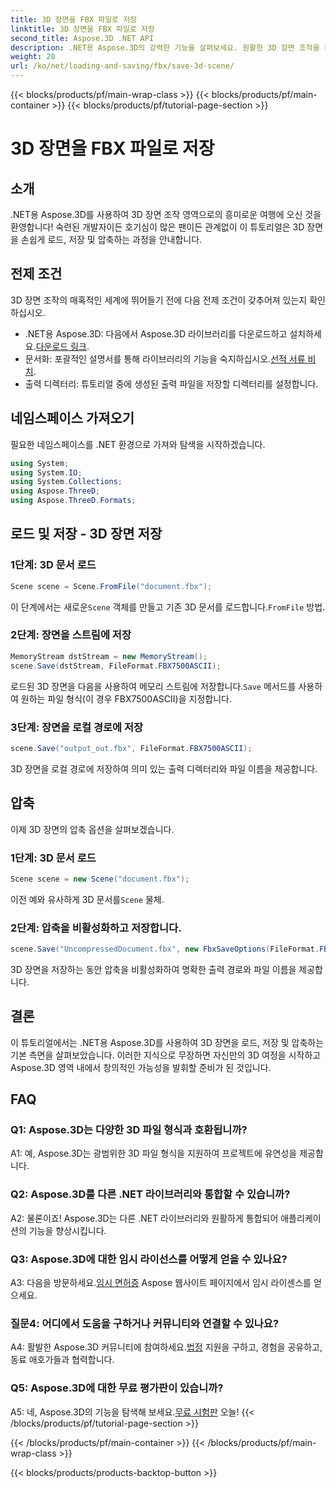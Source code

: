 ```yaml
---
title: 3D 장면을 FBX 파일로 저장
linktitle: 3D 장면을 FBX 파일로 저장
second_title: Aspose.3D .NET API
description: .NET용 Aspose.3D의 강력한 기능을 살펴보세요. 원활한 3D 장면 조작을 위한 다목적 라이브러리입니다. 쉽게 로드하고, 저장하고, 압축하세요.
weight: 20
url: /ko/net/loading-and-saving/fbx/save-3d-scene/
---
```


{{< blocks/products/pf/main-wrap-class >}}
{{< blocks/products/pf/main-container >}}
{{< blocks/products/pf/tutorial-page-section >}}

# 3D 장면을 FBX 파일로 저장

## 소개

.NET용 Aspose.3D를 사용하여 3D 장면 조작 영역으로의 흥미로운 여행에 오신 것을 환영합니다! 숙련된 개발자이든 호기심이 많은 팬이든 관계없이 이 튜토리얼은 3D 장면을 손쉽게 로드, 저장 및 압축하는 과정을 안내합니다.

## 전제 조건

3D 장면 조작의 매혹적인 세계에 뛰어들기 전에 다음 전제 조건이 갖추어져 있는지 확인하십시오.

-  .NET용 Aspose.3D: 다음에서 Aspose.3D 라이브러리를 다운로드하고 설치하세요.[다운로드 링크](https://releases.aspose.com/3d/net/).
-  문서화: 포괄적인 설명서를 통해 라이브러리의 기능을 숙지하십시오.[선적 서류 비치](https://reference.aspose.com/3d/net/).
- 출력 디렉터리: 튜토리얼 중에 생성된 출력 파일을 저장할 디렉터리를 설정합니다.

## 네임스페이스 가져오기

필요한 네임스페이스를 .NET 환경으로 가져와 탐색을 시작하겠습니다.

```csharp
using System;
using System.IO;
using System.Collections;
using Aspose.ThreeD;
using Aspose.ThreeD.Formats;
```

## 로드 및 저장 - 3D 장면 저장

### 1단계: 3D 문서 로드

```csharp
Scene scene = Scene.FromFile("document.fbx");
```

 이 단계에서는 새로운`Scene` 객체를 만들고 기존 3D 문서를 로드합니다.`FromFile` 방법.

### 2단계: 장면을 스트림에 저장

```csharp
MemoryStream dstStream = new MemoryStream();
scene.Save(dstStream, FileFormat.FBX7500ASCII);
```

 로드된 3D 장면을 다음을 사용하여 메모리 스트림에 저장합니다.`Save` 메서드를 사용하여 원하는 파일 형식(이 경우 FBX7500ASCII)을 지정합니다.


### 3단계: 장면을 로컬 경로에 저장

```csharp
scene.Save("output_out.fbx", FileFormat.FBX7500ASCII);
```

3D 장면을 로컬 경로에 저장하여 의미 있는 출력 디렉터리와 파일 이름을 제공합니다.

## 압축

이제 3D 장면의 압축 옵션을 살펴보겠습니다.

### 1단계: 3D 문서 로드

```csharp
Scene scene = new Scene("document.fbx");
```

 이전 예와 유사하게 3D 문서를`Scene` 물체.

### 2단계: 압축을 비활성화하고 저장합니다.

```csharp
scene.Save("UncompressedDocument.fbx", new FbxSaveOptions(FileFormat.FBX7500ASCII) { EnableCompression = false });
```

3D 장면을 저장하는 동안 압축을 비활성화하여 명확한 출력 경로와 파일 이름을 제공합니다.

## 결론

이 튜토리얼에서는 .NET용 Aspose.3D를 사용하여 3D 장면을 로드, 저장 및 압축하는 기본 측면을 살펴보았습니다. 이러한 지식으로 무장하면 자신만의 3D 여정을 시작하고 Aspose.3D 영역 내에서 창의적인 가능성을 발휘할 준비가 된 것입니다.

## FAQ

### Q1: Aspose.3D는 다양한 3D 파일 형식과 호환됩니까?

A1: 예, Aspose.3D는 광범위한 3D 파일 형식을 지원하여 프로젝트에 유연성을 제공합니다.

### Q2: Aspose.3D를 다른 .NET 라이브러리와 통합할 수 있습니까?

A2: 물론이죠! Aspose.3D는 다른 .NET 라이브러리와 원활하게 통합되어 애플리케이션의 기능을 향상시킵니다.

### Q3: Aspose.3D에 대한 임시 라이선스를 어떻게 얻을 수 있나요?

 A3: 다음을 방문하세요.[임시 면허증](https://purchase.aspose.com/temporary-license/) Aspose 웹사이트 페이지에서 임시 라이센스를 얻으세요.

### 질문4: 어디에서 도움을 구하거나 커뮤니티와 연결할 수 있나요?

 A4: 활발한 Aspose.3D 커뮤니티에 참여하세요.[법정](https://forum.aspose.com/c/3d/18) 지원을 구하고, 경험을 공유하고, 동료 애호가들과 협력합니다.

### Q5: Aspose.3D에 대한 무료 평가판이 있습니까?

 A5: 네, Aspose.3D의 기능을 탐색해 보세요.[무료 시험판](https://releases.aspose.com/) 오늘!
{{< /blocks/products/pf/tutorial-page-section >}}

{{< /blocks/products/pf/main-container >}}
{{< /blocks/products/pf/main-wrap-class >}}

{{< blocks/products/products-backtop-button >}}
